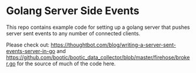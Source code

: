 # Golang Server Side Events

This repo contains example code for setting up a golang server that pushes server sent events to any number of connected clients. 

Please check out: https://thoughtbot.com/blog/writing-a-server-sent-events-server-in-go and https://github.com/bootic/bootic_data_collector/blob/master/firehose/broker.go for the source of much of the code here.